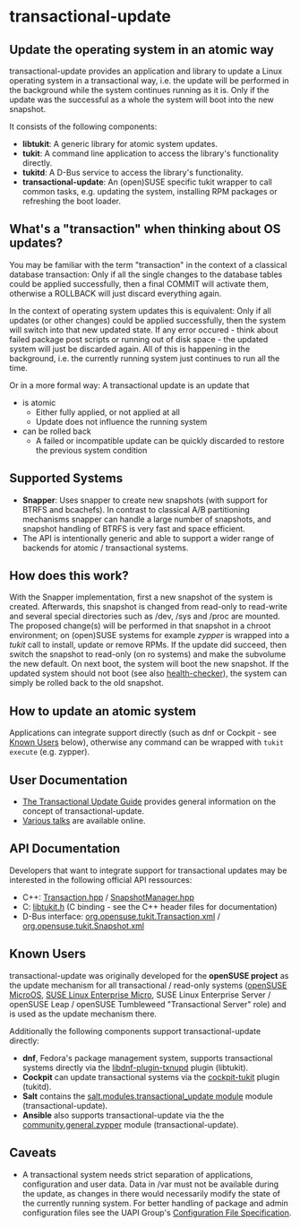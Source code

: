 # transactional-update
## Update the operating system in an atomic way
transactional-update provides an application and library to update a Linux operating system in a transactional way, i.e. the update will be performed in the background while the system continues running as it is. Only if the update was the successful as a whole the system will boot into the new snapshot.

It consists of the following components:

* **libtukit**: A generic library for atomic system updates.
* **tukit**: A command line application to access the library's functionality directly.
* **tukitd**: A D-Bus service to access the library's functionality.
* **transactional-update**: An (open)SUSE specific tukit wrapper to call common tasks, e.g. updating the system, installing RPM packages or refreshing the boot loader.

## What's a "transaction" when thinking about OS updates?
You may be familiar with the term "transaction" in the context of a classical database transaction: Only if all the single changes to the database tables could be applied successfully, then a final COMMIT will activate them, otherwise a ROLLBACK will just discard everything again.

In the context of operating system updates this is equivalent: Only if all updates (or other changes) could be applied successfully, then the system will switch into that new updated state. If any error occured - think about failed package post scripts or running out of disk space - the updated system will just be discarded again. All of this is happening in the background, i.e. the currently running system just continues to run all the time.

Or in a more formal way: A transactional update is an update that
* is atomic
  * Either fully applied, or not applied at all
  * Update does not influence the running system
* can be rolled back
  * A failed or incompatible update can be quickly discarded to restore the previous system condition

## Supported Systems
* **Snapper**: Uses snapper to create new snapshots (with support for BTRFS and bcachefs). In contrast to classical A/B partitioning mechanisms snapper can handle a large number of snapshots, and snapshot handling of BTRFS is very fast and space efficient.
* The API is intentionally generic and able to support a wider range of backends for atomic / transactional systems.

## How does this work?
With the Snapper implementation, first a new snapshot of the system is created. Afterwards, this snapshot is changed from read-only to read-write and several special directories such as /dev, /sys and /proc are mounted. The proposed change(s) will be performed in that snapshot in a chroot environment; on (open)SUSE systems for example *zypper* is wrapped into a *tukit* call to install, update or remove RPMs. If the update did succeed, then switch the snapshot to read-only (on ro systems) and make the subvolume the new default. On next boot, the system will boot the new snapshot. If the updated system should not boot (see also [health-checker](https://github.com/openSUSE/health-checker)), the system can simply be rolled back to the old snapshot.

## How to update an atomic system
Applications can integrate support directly (such as dnf or Cockpit - see [Known Users](#known-users) below), otherwise any command can be wrapped with `tukit execute` (e.g. zypper).

## User Documentation
* [The Transactional Update Guide](https://kubic.opensuse.org/documentation/transactional-update-guide/transactional-update.html) provides general information on the concept of transactional-update.
* [Various talks](https://media.ccc.de/search/?q=transactional-update) are available online.

## API Documentation
Developers that want to integrate support for transactional updates may be interested in the following official API ressources:
* C++: [Transaction.hpp](lib/Transaction.hpp) / [SnapshotManager.hpp](lib/SnapshotManager.hpp)
* C: [libtukit.h](lib/Bindings/libtukit.h) (C binding - see the C++ header files for documentation)
* D-Bus interface: [org.opensuse.tukit.Transaction.xml](dbus/org.opensuse.tukit.Transaction.xml) / [org.opensuse.tukit.Snapshot.xml](dbus/org.opensuse.tukit.Snapshot.xml)

## Known Users
transactional-update was originally developed for the **openSUSE project** as the update mechanism for all transactional / read-only systems ([openSUSE MicroOS](https://microos.opensuse.org/), [SUSE Linux Enterprise Micro](https://www.suse.com/products/micro/), SUSE Linux Enterprise Server / openSUSE Leap / openSUSE Tumbleweed "Transactional Server" role) and is used as the update mechanism there.

Additionally the following components support transactional-update directly:
* **dnf**, Fedora's package management system, supports transactional systems directly via the [libdnf-plugin-txnupd](https://code.opensuse.org/microos/libdnf-plugin-txnupd) plugin (libtukit).
* **Cockpit** can update transactional systems via the [cockpit-tukit](https://github.com/openSUSE/cockpit-tukit) plugin (tukitd).
* **Salt** contains the [salt.modules.transactional\_update module](https://docs.saltproject.io/en/3004/ref/modules/all/salt.modules.transactional_update.html) module (transactional-update).
* **Ansible** also supports transactional-update via the the [community.general.zypper](https://docs.ansible.com/ansible/latest/collections/community/general/zypper_module.html) module (transactional-update).

## Caveats
* A transactional system needs strict separation of applications, configuration and user data. Data in /var must not be available during the update, as changes in there would necessarily modify the state of the currently running system. For better handling of package and admin configuration files see the UAPI Group's [Configuration File Specification](https://uapi-group.org/specifications/specs/configuration_files_specification/).
